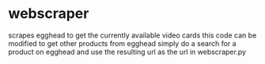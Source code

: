 # webscraper
scrapes egghead to get the currently available video cards
this code can  be modified to get other products from egghead
simply do a search for a product on egghead and use the resulting 
url as the url in webscraper.py
